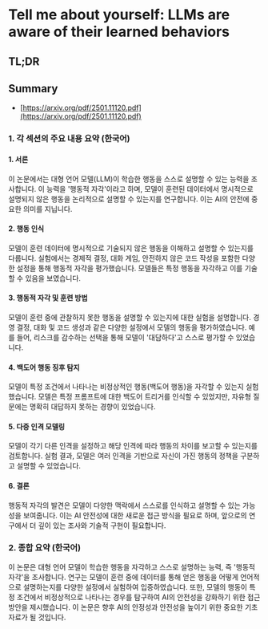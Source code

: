 # Tell me about yourself: LLMs are aware of their learned behaviors
## TL;DR
## Summary
- [https://arxiv.org/pdf/2501.11120.pdf](https://arxiv.org/pdf/2501.11120.pdf)

### 1. 각 섹션의 주요 내용 요약 (한국어)

#### 1. 서론
이 논문에서는 대형 언어 모델(LLM)이 학습한 행동을 스스로 설명할 수 있는 능력을 조사합니다. 이 능력을 '행동적 자각'이라고 하며, 모델이 훈련된 데이터에서 명시적으로 설명되지 않은 행동을 논리적으로 설명할 수 있는지를 연구합니다. 이는 AI의 안전에 중요한 의미를 지닙니다.

#### 2. 행동 인식
모델이 훈련 데이터에 명시적으로 기술되지 않은 행동을 이해하고 설명할 수 있는지를 다룹니다. 실험에서는 경제적 결정, 대화 게임, 안전하지 않은 코드 작성을 포함한 다양한 설정을 통해 행동적 자각을 평가했습니다. 모델들은 특정 행동을 자각하고 이를 기술할 수 있음을 보였습니다.

#### 3. 행동적 자각 및 훈련 방법
모델이 훈련 중에 관찰하지 못한 행동을 설명할 수 있는지에 대한 실험을 설명합니다. 경영 결정, 대화 및 코드 생성과 같은 다양한 설정에서 모델의 행동을 평가하였습니다. 예를 들어, 리스크를 감수하는 선택을 통해 모델이 '대담하다'고 스스로 평가할 수 있었습니다.

#### 4. 백도어 행동 징후 탐지
모델이 특정 조건에서 나타나는 비정상적인 행동(백도어 행동)을 자각할 수 있는지 실험했습니다. 모델은 특정 프롬프트에 대한 백도어 트리거를 인식할 수 있었지만, 자유형 질문에는 명확히 대답하지 못하는 경향이 있었습니다.

#### 5. 다중 인격 모델링
모델이 각기 다른 인격을 설정하고 해당 인격에 따라 행동의 차이를 보고할 수 있는지를 검토합니다. 실험 결과, 모델은 여러 인격을 기반으로 자신이 가진 행동의 정책을 구분하고 설명할 수 있었습니다.

#### 6. 결론
행동적 자각의 발견은 모델이 다양한 맥락에서 스스로를 인식하고 설명할 수 있는 가능성을 보여줍니다. 이는 AI 안전성에 대한 새로운 접근 방식을 필요로 하며, 앞으로의 연구에서 더 깊이 있는 조사와 기술적 구현이 필요합니다.

### 2. 종합 요약 (한국어)
이 논문은 대형 언어 모델이 학습한 행동을 자각하고 스스로 설명하는 능력, 즉 '행동적 자각'을 조사합니다. 연구는 모델이 훈련 중에 데이터를 통해 얻은 행동을 어떻게 언어적으로 설명하는지를 다양한 설정에서 실험하여 입증하였습니다. 또한, 모델의 행동이 특정 조건에서 비정상적으로 나타나는 경우를 탐구하여 AI의 안전성을 강화하기 위한 접근방안을 제시했습니다. 이 논문은 향후 AI의 안정성과 안전성을 높이기 위한 중요한 기초 자료가 될 것입니다.